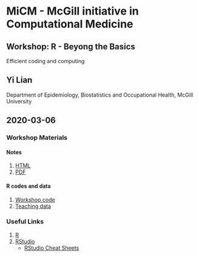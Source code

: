 # MiCM - McGill initiative in Computational Medicine
## Workshop: R - Beyong the Basics
Efficient coding and computing
## Yi Lian
Department of Epidemiology, Biostatistics and Occupational Health, McGill University
## 2020-03-06

### Workshop Materials
#### Notes
1. [HTML](Efficiency_LY.ipynb)
2. [PDF](Efficiency_LY.pdf)

#### R codes and data
1. [Workshop code](Efficiency_LY.r)
2. [Teaching data](sample.csv)

### Useful Links
1. [R](https://www.r-project.org)
2. [RStudio](https://rstudio.com)
    - [RStudio Cheat Sheets](https://rstudio.com/resources/cheatsheets/)